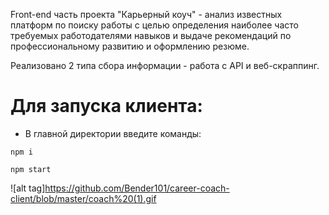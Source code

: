 Front-end часть проекта "Карьерный коуч" - анализ известных платформ по поиску работы с целью определения наиболее часто требуемых работодателями навыков и выдаче рекомендаций по профессиональному развитию и оформлению резюме.

Реализовано 2 типа сбора информации - работа с API и веб-скраппинг.

# Для запуска клиента:
* В главной директории введите команды: 
 ```
 npm i

 npm start
```
![alt tag]https://github.com/Bender101/career-coach-client/blob/master/coach%20(1).gif
